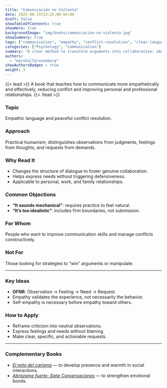 ```yaml
---
title: "Comunicación no Violenta"
date: 2025-08-15T13:25:00-04:00
draft: false
showTableOfContents: true
showHero: true
backgroundImage: "img/books/comunicacion-no-violenta.jpg"
showSummary: true
tags: ["communication", "empathy", "conflict-resolution", "clear-language", "boundaries"]
categories: ["Psychology", "Communication"]
summary: "A clear method to transform arguments into collaboration: observations without judgment, feelings, needs, and concrete requests."
authors:
  - "marshallbrosenberg"
showAuthorsBadges : true
weight: 3
---
```


{{< lead >}}
A book that teaches how to communicate more empathetically and effectively, reducing conflict and improving personal and professional relationships.
{{< /lead >}}

### Topic
Empathic language and peaceful conflict resolution.

### Approach
Practical humanism; distinguishes observations from judgments, feelings from thoughts, and requests from demands.

### Why Read It
* Changes the structure of dialogue to foster genuine collaboration.
* Helps express needs without triggering defensiveness.
* Applicable to personal, work, and family relationships.

### Common Objections
- **“It sounds mechanical”**: requires practice to feel natural.
- **“It’s too idealistic”**: includes firm boundaries, not submission.

### For Whom
People who want to improve communication skills and manage conflicts constructively.

### Not For
Those looking for strategies to “win” arguments or manipulate.

---

### Key Ideas
- **OFNR**: Observation → Feeling → Need → Request.
- Empathy validates the experience, not necessarily the behavior.
- Self-empathy is necessary before empathy toward others.

### How to Apply
- Reframe criticism into neutral observations.
- Express feelings and needs without blaming.
- Make clear, specific, and actionable requests.

---

### Complementary Books
- [*El mito del carisma*](/en/books/relationships-and-communication/el-mito-del-carisma) — to develop presence and warmth in social interactions.
- [*Abrázame fuerte: Siete Conversaciones*](/en/books/psychology/abrazame-fuerte) — to strengthen emotional bonds.
